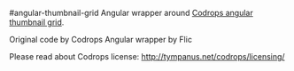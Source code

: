 #angular-thumbnail-grid
Angular wrapper around [Codrops angular thumbnail grid](http://tympanus.net/codrops/?p=14530https://github.com/username/repo/blob/branch/docs/more_words.md).

Original code by Codrops
Angular wrapper by Flic

Please read about Codrops license: http://tympanus.net/codrops/licensing/